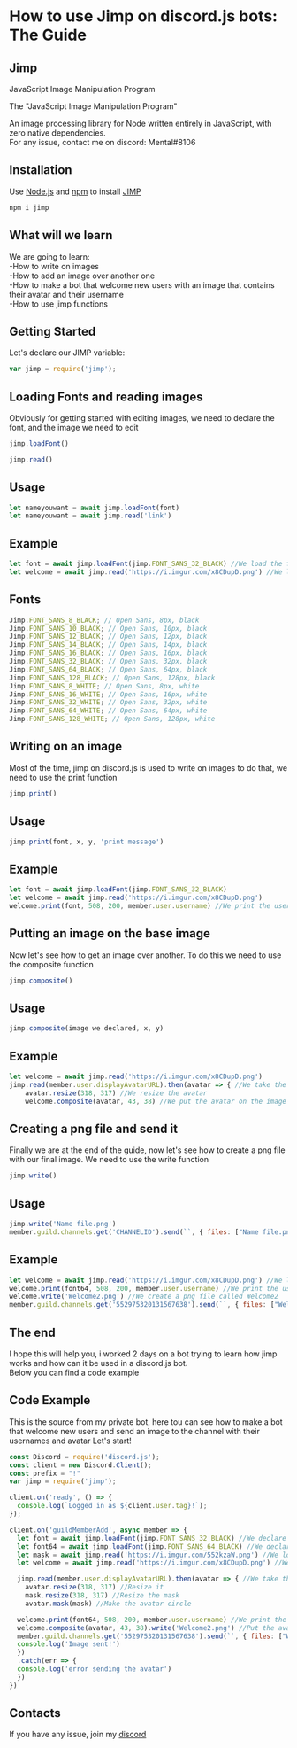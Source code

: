 # How to use Jimp on discord.js bots: The Guide



## Jimp
JavaScript Image Manipulation Program

The "JavaScript Image Manipulation Program"

An image processing library for Node written entirely in JavaScript, with zero native dependencies.  
For any issue, contact me on discord: Mental#8106
## Installation
Use [Node.js](https://nodejs.org/en/) and [npm](https://www.npmjs.com/) to install [JIMP](https://www.npmjs.com/package/jimp)
```bash
npm i jimp
```

## What will we learn
We are going to learn:  
-How to write on images  
-How to add an image over another one  
-How to make a bot that welcome new users with an image that contains their avatar and their username  
-How to use jimp functions


## Getting Started
Let's declare our JIMP variable:

```javascript
var jimp = require('jimp');
```

## Loading Fonts and reading images

Obviously for getting started with editing images, we need to declare the font, and the image we need to edit
```javascript
jimp.loadFont()
``` 
```javascript
jimp.read()
```
## Usage
```javascript
let nameyouwant = await jimp.loadFont(font)
let nameyouwant = await jimp.read('link')
```
## Example
```javascript
let font = await jimp.loadFont(jimp.FONT_SANS_32_BLACK) //We load the font sans, with size 32 and color black
let welcome = await jimp.read('https://i.imgur.com/x8CDupD.png') //We load that image 
```
## Fonts
```javascript
Jimp.FONT_SANS_8_BLACK; // Open Sans, 8px, black
Jimp.FONT_SANS_10_BLACK; // Open Sans, 10px, black
Jimp.FONT_SANS_12_BLACK; // Open Sans, 12px, black
Jimp.FONT_SANS_14_BLACK; // Open Sans, 14px, black
Jimp.FONT_SANS_16_BLACK; // Open Sans, 16px, black
Jimp.FONT_SANS_32_BLACK; // Open Sans, 32px, black
Jimp.FONT_SANS_64_BLACK; // Open Sans, 64px, black
Jimp.FONT_SANS_128_BLACK; // Open Sans, 128px, black
Jimp.FONT_SANS_8_WHITE; // Open Sans, 8px, white
Jimp.FONT_SANS_16_WHITE; // Open Sans, 16px, white
Jimp.FONT_SANS_32_WHITE; // Open Sans, 32px, white
Jimp.FONT_SANS_64_WHITE; // Open Sans, 64px, white
Jimp.FONT_SANS_128_WHITE; // Open Sans, 128px, white
```

## Writing on an image
Most of the time, jimp on discord.js is used to write on images
to do that, we need to use the print function
```javascript
jimp.print()
```
## Usage
```javascript
jimp.print(font, x, y, 'print message')
```
## Example
```javascript
let font = await jimp.loadFont(jimp.FONT_SANS_32_BLACK) 
let welcome = await jimp.read('https://i.imgur.com/x8CDupD.png') 
welcome.print(font, 508, 200, member.user.username) //We print the username on the image "welcome"
```
## Putting an image on the base image
Now let's see how to get an image over another. To do this we need to use the composite function
```javascript
jimp.composite()
``` 
## Usage
```javascript
jimp.composite(image we declared, x, y)
``` 

## Example
```javascript
let welcome = await jimp.read('https://i.imgur.com/x8CDupD.png')
jimp.read(member.user.displayAvatarURL).then(avatar => { //We take the user's avatar and declare it
    avatar.resize(318, 317) //We resize the avatar 
    welcome.composite(avatar, 43, 38) //We put the avatar on the image on the position 43, 38
  ``` 
  
## Creating a png file and send it
Finally we are at the end of the guide, now let's see how to create a png file with our final image. 
We need to use the write function
```javascript
jimp.write()
``` 
## Usage
```javascript
jimp.write('Name file.png')
member.guild.channels.get('CHANNELID').send(``, { files: ["Name file.png"] })
``` 

## Example
```javascript
let welcome = await jimp.read('https://i.imgur.com/x8CDupD.png') //We load the image from that link
welcome.print(font64, 508, 200, member.user.username) //We print the username on the image
welcome.write('Welcome2.png') //We create a png file called Welcome2
member.guild.channels.get('552975320131567638').send(``, { files: ["Welcome2.png"] }) //We sent the file to the channel
``` 

## The end
I hope this will help you, i worked 2 days on a bot trying to learn how jimp works and how can it be used in a discord.js bot.  
Below you can find a code example

## Code Example
This is the source from my private bot, here tou can see how to make a bot that welcome new users and send an image to the channel with their usernames and avatar
Let's start!

```javascript
const Discord = require('discord.js');
const client = new Discord.Client();
const prefix = "!"
var jimp = require('jimp');

client.on('ready', () => {
  console.log(`Logged in as ${client.user.tag}!`);
});

client.on('guildMemberAdd', async member => {
  let font = await jimp.loadFont(jimp.FONT_SANS_32_BLACK) //We declare a 32px font
  let font64 = await jimp.loadFont(jimp.FONT_SANS_64_BLACK) //We declare a 64px font
  let mask = await jimp.read('https://i.imgur.com/552kzaW.png') //We load a mask for the avatar, so we can make it a circle instead of a shape
  let welcome = await jimp.read('https://i.imgur.com/x8CDupD.png') //We load the base image

  jimp.read(member.user.displayAvatarURL).then(avatar => { //We take the user's avatar
    avatar.resize(318, 317) //Resize it
    mask.resize(318, 317) //Resize the mask
    avatar.mask(mask) //Make the avatar circle

  welcome.print(font64, 508, 200, member.user.username) //We print the new user's name with the 64px font
  welcome.composite(avatar, 43, 38).write('Welcome2.png') //Put the avatar on the image and create the Welcome2.png bot
  member.guild.channels.get('552975320131567638').send(``, { files: ["Welcome2.png"] }) //Send the image to the channel
  console.log('Image sent!')
  })
  .catch(err => {
  console.log('error sending the avatar')
  })
})
``` 

## Contacts
If you have any issue, join my [discord](https://discord.gg/9JcGWvS)







